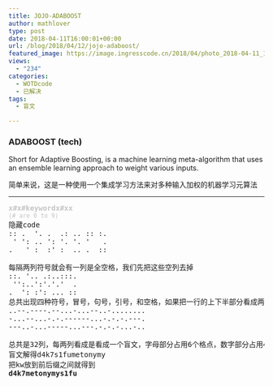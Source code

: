 ```yaml
---
title: JOJO-ADABOOST
author: mathlover
type: post
date: 2018-04-11T16:00:01+00:00
url: /blog/2018/04/12/jojo-adaboost/
featured_image: https://image.ingresscode.cn/2018/04/photo_2018-04-11_16-00-23.jpg?x-oss-process=image/resize,m_fill,w_601,h_220
views:
  - "234"
categories:
  - WOTDcode
  - 已解决
tags:
  - 盲文

---
```

### ADABOOST (tech)

Short for Adaptive Boosting, is a machine learning meta-algorithm that uses an ensemble learning approach to weight various inputs.

简单来说，这是一种使用一个集成学习方法来对多种输入加权的机器学习元算法

<!--more-->

* * *

<pre><span style="color: #c4c4c4;"><b>x#x#keywordx#xx</b></span>
<span style="color: #c4c4c4;"><small>(# are 0 to 9)</small></span>
隐藏code
:: .  '. .  .: .. :: :.
 ' ': .. ': '. '. '   .
.   ' :  :' :  .. .  ::

每隔两列符号就会有一列是全空格，我们先把这些空列去掉
::. '.. .:..:::.
 '':..':'.'.'  .
.  ': :': ... ::
总共出现四种符号，冒号，句号，引号，和空格，如果把一行的上下半部分看成两行，然后把第二行放到第一行后面，就可以得到这样的三行，空格用横杠代替
..--.----.--...-...--..-........
-...--...-.-.------...-.-.-.---.
---..-...-----...---.-.-.-...-..

总共是32列，每两列看成是看成一个盲文，字母部分占用6个格点，数字部分占用4个格点(忽略第一行)
盲文解得d4k7s1fumetonymy
把kw放到前后缀之间就得到
<strong>d4k7metonymys1fu
</strong></pre>